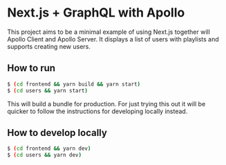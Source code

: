 # Next.js + GraphQL with Apollo

This project aims to be a minimal example of using Next.js together will Apollo Client and Apollo Server.
It displays a list of users with playlists and supports creating new users.

## How to run

```bash
$ (cd frontend && yarn build && yarn start)
$ (cd users && yarn start)
```

This will build a bundle for production. For just trying this out it will be quicker to follow the instructions for developing locally instead.

## How to develop locally

```bash
$ (cd frontend && yarn dev)
$ (cd users && yarn dev)
```
